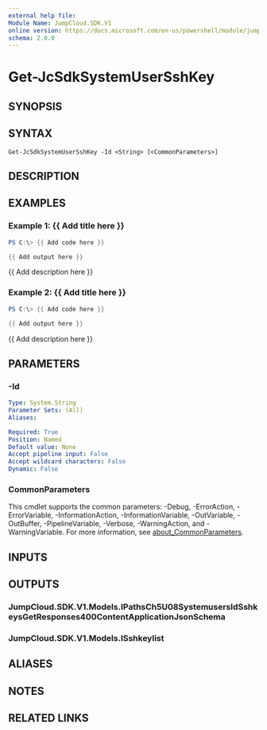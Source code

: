 ```yaml
---
external help file:
Module Name: JumpCloud.SDK.V1
online version: https://docs.microsoft.com/en-us/powershell/module/jumpcloud.sdk.v1/get-jcsdksystemusersshkey
schema: 2.0.0
---
```


# Get-JcSdkSystemUserSshKey

## SYNOPSIS


## SYNTAX

```
Get-JcSdkSystemUserSshKey -Id <String> [<CommonParameters>]
```

## DESCRIPTION


## EXAMPLES

### Example 1: {{ Add title here }}
```powershell
PS C:\> {{ Add code here }}

{{ Add output here }}
```

{{ Add description here }}

### Example 2: {{ Add title here }}
```powershell
PS C:\> {{ Add code here }}

{{ Add output here }}
```

{{ Add description here }}

## PARAMETERS

### -Id


```yaml
Type: System.String
Parameter Sets: (All)
Aliases:

Required: True
Position: Named
Default value: None
Accept pipeline input: False
Accept wildcard characters: False
Dynamic: False
```

### CommonParameters
This cmdlet supports the common parameters: -Debug, -ErrorAction, -ErrorVariable, -InformationAction, -InformationVariable, -OutVariable, -OutBuffer, -PipelineVariable, -Verbose, -WarningAction, and -WarningVariable. For more information, see [about_CommonParameters](http://go.microsoft.com/fwlink/?LinkID=113216).

## INPUTS

## OUTPUTS

### JumpCloud.SDK.V1.Models.IPathsCh5U08SystemusersIdSshkeysGetResponses400ContentApplicationJsonSchema

### JumpCloud.SDK.V1.Models.ISshkeylist

## ALIASES

## NOTES

## RELATED LINKS

